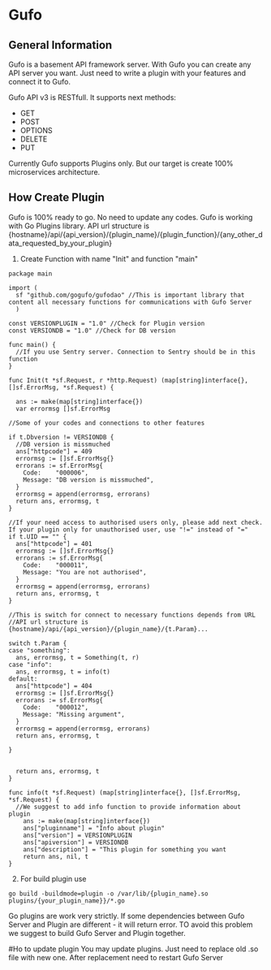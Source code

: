 # Gufo

## General Information
Gufo is a basement API framework server. With Gufo you can create any API server you want. Just need to write a plugin with your features and connect it to Gufo.

Gufo API v3 is RESTfull. It supports next methods:
- GET
- POST
- OPTIONS
- DELETE
- PUT

Currently Gufo supports Plugins only. But our target is create 100% microservices architecture.

## How Create Plugin

Gufo is 100% ready to go. No need to update any codes.
Gufo is working with Go Plugins library.
API url structure is {hostname}/api/{api_version}/{plugin_name}/{plugin_function}/{any_other_data_requested_by_your_plugin}

1. Create Function with name "Init" and function "main"
```
package main

import (
  sf "github.com/gogufo/gufodao" //This is important library that content all necessary functions for communications with Gufo Server
  )

const VERSIONPLUGIN = "1.0" //Check for Plugin version
const VERSIONDB = "1.0" //Check for DB version

func main() {
  //If you use Sentry server. Connection to Sentry should be in this function
}

func Init(t *sf.Request, r *http.Request) (map[string]interface{}, []sf.ErrorMsg, *sf.Request) {

  ans := make(map[string]interface{})
  var errormsg []sf.ErrorMsg

//Some of your codes and connections to other features

if t.Dbversion != VERSIONDB {
  //DB version is missmuched
  ans["httpcode"] = 409
  errormsg := []sf.ErrorMsg{}
  errorans := sf.ErrorMsg{
    Code:    "000006",
    Message: "DB version is missmuched",
  }
  errormsg = append(errormsg, errorans)
  return ans, errormsg, t
}

//If your need access to authorised users only, please add next check. If your plugin only for unauthorised user, use "!=" instead of "="
if t.UID == "" {
  ans["httpcode"] = 401
  errormsg := []sf.ErrorMsg{}
  errorans := sf.ErrorMsg{
    Code:    "000011",
    Message: "You are not authorised",
  }
  errormsg = append(errormsg, errorans)
  return ans, errormsg, t
}

//This is switch for connect to necessary functions depends from URL
//API url structure is {hostname}/api/{api_version}/{plugin_name}/{t.Param}...

switch t.Param {
case "something":
  ans, errormsg, t = Something(t, r)
case "info":
  ans, errormsg, t = info(t)
default:
  ans["httpcode"] = 404
  errormsg := []sf.ErrorMsg{}
  errorans := sf.ErrorMsg{
    Code:    "000012",
    Message: "Missing argument",
  }
  errormsg = append(errormsg, errorans)
  return ans, errormsg, t

}


  return ans, errormsg, t
}

func info(t *sf.Request) (map[string]interface{}, []sf.ErrorMsg, *sf.Request) {
  //We suggest to add info function to provide information about plugin
	ans := make(map[string]interface{})
	ans["pluginname"] = "Info about plugin"
	ans["version"] = VERSIONPLUGIN
	ans["apiversion"] = VERSIONDB
	ans["description"] = "This plugin for something you want
	return ans, nil, t
}

```

2. For build plugin use

```
go build -buildmode=plugin -o /var/lib/{plugin_name}.so  plugins/{your_plugin_name}}/*.go

```

Go plugins are work very strictly. If some dependencies between Gufo Server and Plugin are different - it will return error. TO avoid this problem we suggest to build Gufo Server and Plugin together.

#Ho to update plugin
You may update plugins. Just need to replace old .so file with new one. After replacement need to restart Gufo Server
